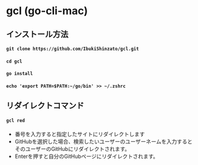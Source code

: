 # gcl (go-cli-mac)

## インストール方法

#### `git clone https://github.com/IbukiShinzato/gcl.git`

#### `cd gcl`

#### `go install`

#### `echo 'export PATH=$PATH:~/go/bin' >> ~/.zshrc`

## リダイレクトコマンド

#### `gcl red`

- 番号を入力すると指定したサイトにリダイレクトします
- GitHubを選択した場合、検索したいユーザーのユーザーネームを入力するとそのユーザーのGitHubにリダイレクトされます。
- Enterを押すと自分のGitHubページにリダイレクトされます。


